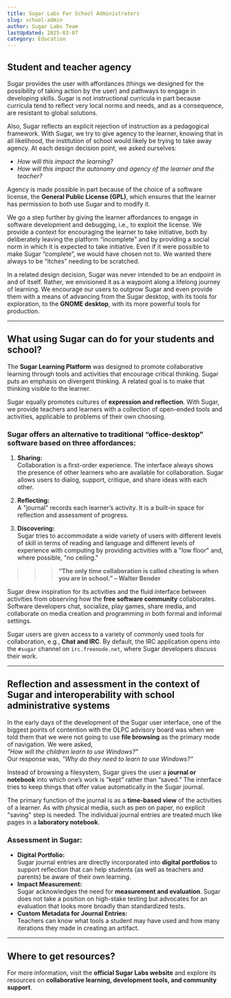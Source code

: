 ```yaml
---
title: Sugar Labs For School Administrators
slug: school-admin
author: Sugar Labs Team
lastUpdated: 2025-03-07
category: Education
---
```


## Student and teacher agency

Sugar provides the user with affordances (things we designed for the possibility of taking action by the user) and pathways to engage in developing skills. Sugar is not instructional curricula in part because curricula tend to reflect very local norms and needs, and as a consequence, are resistant to global solutions. 

Also, Sugar reflects an explicit rejection of instruction as a pedagogical framework. With Sugar, we try to give agency to the learner, knowing that in all likelihood, the institution of school would likely be trying to take away agency. At each design decision point, we asked ourselves:  
- *How will this impact the learning?*  
- *How will this impact the autonomy and agency of the learner and the teacher?*

Agency is made possible in part because of the choice of a software license, the **General Public License (GPL)**, which ensures that the learner has permission to both use Sugar and to modify it. 

We go a step further by giving the learner affordances to engage in software development and debugging, i.e., to exploit the license. We provide a context for encouraging the learner to take initiative, both by deliberately leaving the platform “incomplete” and by providing a social norm in which it is expected to take initiative. Even if it were possible to make Sugar “complete”, we would have chosen not to. We wanted there always to be “itches” needing to be scratched.  

In a related design decision, Sugar was never intended to be an endpoint in and of itself. Rather, we envisioned it as a waypoint along a lifelong journey of learning. We encourage our users to outgrow Sugar and even provide them with a means of advancing from the Sugar desktop, with its tools for exploration, to the **GNOME desktop**, with its more powerful tools for production.

---

## What using Sugar can do for your students and school?

The **Sugar Learning Platform** was designed to promote collaborative learning through tools and activities that encourage critical thinking. Sugar puts an emphasis on divergent thinking. A related goal is to make that thinking visible to the learner. 

Sugar equally promotes cultures of **expression and reflection**. With Sugar, we provide teachers and learners with a collection of open-ended tools and activities, applicable to problems of their own choosing.

### Sugar offers an alternative to traditional “office-desktop” software based on three affordances:

1. **Sharing:**  
   Collaboration is a first-order experience. The interface always shows the presence of other learners who are available for collaboration. Sugar allows users to dialog, support, critique, and share ideas with each other.

2. **Reflecting:**  
   A "journal" records each learner’s activity. It is a built-in space for reflection and assessment of progress.

3. **Discovering:**  
   Sugar tries to accommodate a wide variety of users with different levels of skill in terms of reading and language and different levels of experience with computing by providing activities with a "low floor" and, where possible, "no ceiling."

>>> **“The only time collaboration is called cheating is when you are in school.” – Walter Bender**

Sugar drew inspiration for its activities and the fluid interface between activities from observing how the **free software community** collaborates. Software developers chat, socialize, play games, share media, and collaborate on media creation and programming in both formal and informal settings.

Sugar users are given access to a variety of commonly used tools for collaboration, e.g., **Chat and IRC**. By default, the IRC application opens into the `#sugar` channel on `irc.freenode.net`, where Sugar developers discuss their work.

---

## Reflection and assessment in the context of Sugar and interoperability with school administrative systems

In the early days of the development of the Sugar user interface, one of the biggest points of contention with the OLPC advisory board was when we told them that we were not going to use **file browsing** as the primary mode of navigation. We were asked,  
*"How will the children learn to use Windows?"*  
Our response was, *"Why do they need to learn to use Windows?"*  

Instead of browsing a filesystem, Sugar gives the user a **journal or notebook** into which one’s work is “kept” rather than “saved.” The interface tries to keep things that offer value automatically in the Sugar journal.

The primary function of the journal is as a **time-based view** of the activities of a learner. As with physical media, such as pen on paper, no explicit "saving" step is needed. The individual journal entries are treated much like pages in a **laboratory notebook**.

### Assessment in Sugar:
- **Digital Portfolio:**  
  Sugar journal entries are directly incorporated into **digital portfolios** to support reflection that can help students (as well as teachers and parents) be aware of their own learning.
- **Impact Measurement:**  
  Sugar acknowledges the need for **measurement and evaluation**. Sugar does not take a position on high-stake testing but advocates for an evaluation that looks more broadly than standardized tests.
- **Custom Metadata for Journal Entries:**  
  Teachers can know what tools a student may have used and how many iterations they made in creating an artifact.

---

## Where to get resources?

For more information, visit the **official Sugar Labs website** and explore its resources on **collaborative learning, development tools, and community support**.